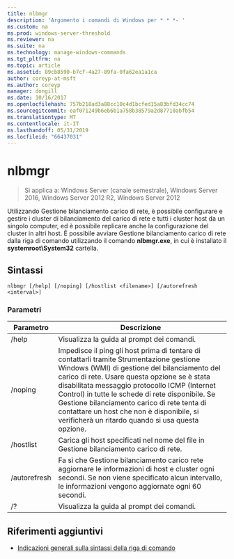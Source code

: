 ```yaml
---
title: nlbmgr
description: 'Argomento i comandi di Windows per * * *- '
ms.custom: na
ms.prod: windows-server-threshold
ms.reviewer: na
ms.suite: na
ms.technology: manage-windows-commands
ms.tgt_pltfrm: na
ms.topic: article
ms.assetid: 89cb8590-b7cf-4a27-89fa-0fa62ea1a1ca
author: coreyp-at-msft
ms.author: coreyp
manager: dongill
ms.date: 10/16/2017
ms.openlocfilehash: 757b218ad3a88cc10c4d1bcfed15a83bfd34cc74
ms.sourcegitcommit: eaf071249b6eb6b1a758b38579a2d87710abfb54
ms.translationtype: MT
ms.contentlocale: it-IT
ms.lasthandoff: 05/31/2019
ms.locfileid: "66437031"
---
```

# <a name="nlbmgr"></a>nlbmgr

>Si applica a: Windows Server (canale semestrale), Windows Server 2016, Windows Server 2012 R2, Windows Server 2012

Utilizzando Gestione bilanciamento carico di rete, è possibile configurare e gestire i cluster di bilanciamento del carico di rete e tutti i cluster host da un singolo computer, ed è possibile replicare anche la configurazione del cluster in altri host. È possibile avviare Gestione bilanciamento carico di rete dalla riga di comando utilizzando il comando **nlbmgr.exe**, in cui è installato il **systemroot\System32** cartella.
## <a name="syntax"></a>Sintassi
```
nlbmgr [/help] [/noping] [/hostlist <filename>] [/autorefresh <interval>]
```
### <a name="parameters"></a>Parametri

|        Parametro        |                                                                                                                                                                                                Descrizione                                                                                                                                                                                                |
|-------------------------|-----------------------------------------------------------------------------------------------------------------------------------------------------------------------------------------------------------------------------------------------------------------------------------------------------------------------------------------------------------------------------------------------------------|
|          /help          |                                                                                                                                                                                   Visualizza la guida al prompt dei comandi.                                                                                                                                                                                    |
|         /noping         | Impedisce il ping gli host prima di tentare di contattarli tramite Strumentazione gestione Windows (WMI) di gestione del bilanciamento del carico di rete. Usare questa opzione se è stata disabilitata messaggio protocollo ICMP (Internet Control) in tutte le schede di rete disponibile. Se Gestione bilanciamento carico di rete tenta di contattare un host che non è disponibile, si verificherà un ritardo quando si usa questa opzione. |
|  /hostlist <filename>   |                                                                                                                                                                Carica gli host specificati nel nome del file in Gestione bilanciamento carico di rete.                                                                                                                                                                 |
| /autorefresh <interval> |                                                                                                          Fa sì che Gestione bilanciamento carico rete aggiornare le informazioni di host e cluster ogni <interval> secondi. Se non viene specificato alcun intervallo, le informazioni vengono aggiornate ogni 60 secondi.                                                                                                          |
|           /?            |                                                                                                                                                                                   Visualizza la guida al prompt dei comandi.                                                                                                                                                                                    |

## <a name="additional-references"></a>Riferimenti aggiuntivi
-   [Indicazioni generali sulla sintassi della riga di comando](command-line-syntax-key.md)

